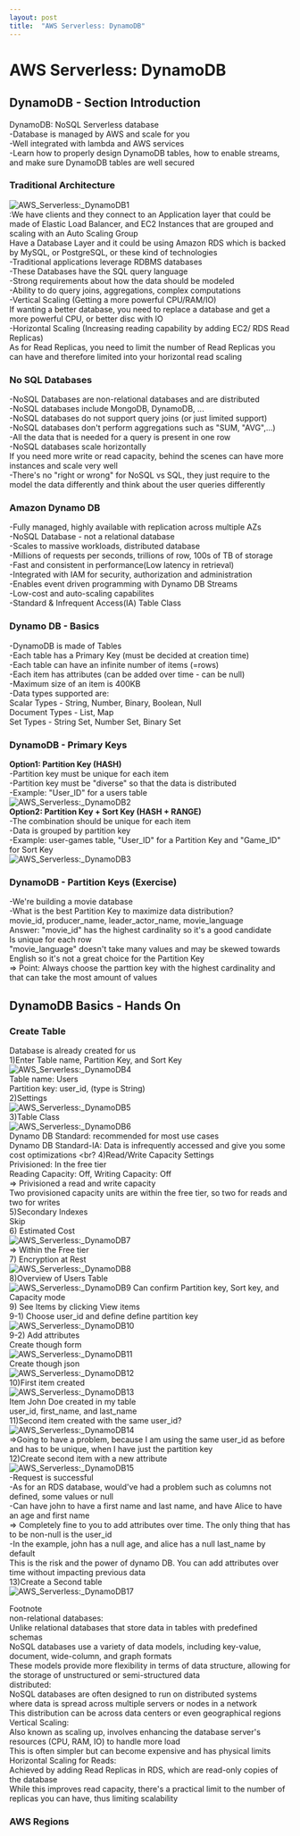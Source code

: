 ```yaml
---
layout: post
title:  "AWS Serverless: DynamoDB"
---
```


# AWS Serverless: DynamoDB
## DynamoDB - Section Introduction
DynamoDB: NoSQL Serverless database <br/>
-Database is managed by AWS and scale for you <br/>
-Well integrated with lambda and AWS services <br/>
-Learn how to properly design DynamoDB tables, how to enable streams, and make sure DynamoDB tables are well secured <br/>
### Traditional Architecture
![AWS_Serverless:_DynamoDB1](https://github.com/growingpenguin/growingpenguin.github.io/assets/110277903/83a4af5d-b302-4122-8836-ed7079b6cd52) <br/>
:We have clients and they connect to an Application layer that could be made of Elastic Load Balancer, and EC2 Instances that are grouped and scaling with an Auto Scaling Group <br/>
Have a Database Layer and it could be using Amazon RDS which is backed by MySQL, or PostgreSQL, or these kind of technologies <br/>
-Traditional applications leverage RDBMS databases <br/>
-These Databases have the SQL query language <br/>
-Strong requirements about how the data should be modeled <br/>
-Ability to do query joins, aggregations, complex computations <br/>
-Vertical Scaling (Getting a more powerful CPU/RAM/IO) <br/>
If wanting a better database, you need to replace a database and get a more powerful CPU, or better disc with IO <br/>
-Horizontal Scaling (Increasing reading capability by adding EC2/ RDS Read Replicas) <br/>
As for Read Replicas, you need to limit the number of Read Replicas you can have and therefore limited into your horizontal read scaling <br/>
### No SQL Databases
-NoSQL Databases are non-relational databases and are distributed <br/>
-NoSQL databases include MongoDB, DynamoDB, ... <br/>
-NoSQL databases do not support query joins (or just limited support) <br/>
-NoSQL databases don't perform aggregations such as "SUM, "AVG",...) <br/>
-All the data that is needed for a query is present in one row <br/>
-NoSQL databases scale horizontally <br/>
If you need more write or read capacity, behind the scenes can have more instances and scale very well <br/>
-There's no "right or wrong" for NoSQL vs SQL, they just require to the model the data differently and think about the user queries differently <br/>
### Amazon Dynamo DB 
-Fully managed, highly available with replication across multiple AZs <br/>
-NoSQL Database - not a relational database <br/>
-Scales to massive workloads, distributed database <br/>
-Millions of requests per seconds, trillions of row, 100s of TB of storage <br/>
-Fast and consistent in performance(Low latency in retrieval) <br/>
-Integrated with IAM for security, authorization and administration <br/>
-Enables event driven programming with Dynamo DB Streams <br/>
-Low-cost and auto-scaling capabilites <br/>
-Standard & Infrequent Access(IA) Table Class <br/>
### Dynamo DB - Basics
-DynamoDB is made of Tables <br/>
-Each table has a Primary Key (must be decided at creation time) <br/>
-Each table can have an infinite number of items (=rows) <br/>
-Each item has attributes (can be added over time - can be null) <br/>
-Maximum size of an item is 400KB <br/>
-Data types supported are: <br/>
  Scalar Types - String, Number, Binary, Boolean, Null <br/>
  Document Types - List, Map <br/>
  Set Types - String Set, Number Set, Binary Set <br/>
### DynamoDB - Primary Keys
**Option1: Partition Key (HASH)** <br/>
-Partition key must be unique for each item <br/>
-Partition key must be "diverse" so that the data is distributed <br/>
-Example: "User_ID" for a users table <br/>
![AWS_Serverless:_DynamoDB2](https://github.com/growingpenguin/growingpenguin.github.io/assets/110277903/f7bca090-b997-4014-9fd5-35ff46370b5d) <br/>
**Option2: Partition Key + Sort Key (HASH + RANGE)** <br/>
-The combination should be unique for each item <br/>
-Data is grouped by partition key <br/>
-Example: user-games table, "User_ID" for a Partition Key and "Game_ID" for Sort Key <br/>
![AWS_Serverless:_DynamoDB3](https://github.com/growingpenguin/growingpenguin.github.io/assets/110277903/81f625a6-1a92-4331-ba6b-a5a26cd319bb) <br/>
### DynamoDB - Partition Keys (Exercise)
-We're building a movie database <br/>
-What is the best Partition Key to maximize data distribution? <br/>
movie_id, producer_name, leader_actor_name, movie_language <br/>
Answer: "movie_id" has the highest cardinality so it's a good candidate <br/>
Is unique for each row <br/>
"movie_language" doesn't take many values and may be skewed towards English so it's not a great choice for the Partition Key <br/>
=> Point: Always choose the parttion key with the highest cardinality and that can take the most amount of values <br/>
## DynamoDB Basics - Hands On
### Create Table
Database is already created for us <br/>
1)Enter Table name, Partition Key, and Sort Key <br/>
![AWS_Serverless:_DynamoDB4](https://github.com/growingpenguin/growingpenguin.github.io/assets/110277903/40170eff-a659-4008-be86-1c5c428a5a24) <br/>
Table name: Users <br/>
Partition key: user_id, (type is String)<br/>
2)Settings <br/>
![AWS_Serverless:_DynamoDB5](https://github.com/growingpenguin/growingpenguin.github.io/assets/110277903/390512aa-d969-4556-a4cb-85607c5dcbd7) <br/>
3)Table Class <br/>
![AWS_Serverless:_DynamoDB6](https://github.com/growingpenguin/growingpenguin.github.io/assets/110277903/47467eab-c42a-48a6-b524-fc87d6e95776) <br/>
Dynamo DB Standard: recommended for most use cases <br/>
Dynamo DB Standard-IA: Data is infrequently accessed and give you some cost optimizations <br?
4)Read/Write Capacity Settings <br/>
Privisioned: In the free tier <br/>
Reading Capacity: Off, Writing Capacity: Off <br/>
=> Privisioned a read and write capacity <br/>
Two provisioned capacity units are within the free tier, so two for reads and two for writes <br/>
5)Secondary Indexes <br/>
Skip <br/>
6) Estimated Cost <br/>
![AWS_Serverless:_DynamoDB7](https://github.com/growingpenguin/growingpenguin.github.io/assets/110277903/b6233220-a70f-413c-82f2-5cecb907151a) <br/>
=> Within the Free tier <br/>
7) Encryption at Rest <br/>
![AWS_Serverless:_DynamoDB8](https://github.com/growingpenguin/growingpenguin.github.io/assets/110277903/1706bc60-0a49-4ca6-abec-18dede533a5a) <br/>
8)Overview of Users Table <br/>
![AWS_Serverless:_DynamoDB9](https://github.com/growingpenguin/growingpenguin.github.io/assets/110277903/c758a3d2-ee53-4480-ad40-5756ea44fb2f)
Can confirm Partition key, Sort key, and Capacity mode <br/>
9) See Items by clicking View items <br/>
9-1) Choose user_id and define define partition key <br/>
![AWS_Serverless:_DynamoDB10](https://github.com/growingpenguin/growingpenguin.github.io/assets/110277903/f30ae069-b661-42b5-9276-ab02107d1416) <br/>
9-2) Add attributes <br/>
Create though form <br/>
![AWS_Serverless:_DynamoDB11](https://github.com/growingpenguin/growingpenguin.github.io/assets/110277903/b99ff23a-d95f-4081-99b7-402f2fa09afd) <br/>
Create though json <br/>
![AWS_Serverless:_DynamoDB12](https://github.com/growingpenguin/growingpenguin.github.io/assets/110277903/0f210914-4456-4e4b-8644-cb416f90165f) <br/>
10)First item created <br/>
![AWS_Serverless:_DynamoDB13](https://github.com/growingpenguin/growingpenguin.github.io/assets/110277903/b8fd10fd-0be7-446e-8e76-a15d51061f53) <br/>
Item John Doe created in my table <br/>
user_id, first_name, and last_name <br/>
11)Second item created with the same user_id? <br/>
![AWS_Serverless:_DynamoDB14](https://github.com/growingpenguin/growingpenguin.github.io/assets/110277903/401c032e-1e9c-4ea8-adab-909ec88f8fda) <br/>
=>Going to have a problem, because I am using the same user_id as before and has to be unique, when I have just the partition key <br/>
12)Create second item with a new attribute <br/>
![AWS_Serverless:_DynamoDB15](https://github.com/growingpenguin/growingpenguin.github.io/assets/110277903/d0e2373e-bb65-499d-9521-cd1e3a892ae5) <br/>
-Request is successful <br/>
-As for an RDS database, would've had a problem such as columns not defined, some values or null <br/>
-Can have john to have a first name and last name, and have Alice to have an age and first name <br/>
=> Completely fine to you to add attributes over time. The only thing that has to be non-null is the user_id <br/>
-In the example, john has a null age, and alice has a null last_name by default <br/>
This is the risk and the power of dynamo DB. You can add attributes over time without impacting previous data <br/>
13)Create a Second table <br/>
![AWS_Serverless:_DynamoDB17](https://github.com/growingpenguin/growingpenguin.github.io/assets/110277903/d63472e1-831e-4a11-9b3b-d0fbcd966be3) <br/>

Footnote <br/>
non-relational databases: <br/>
Unlike relational databases that store data in tables with predefined schemas <br/>
NoSQL databases use a variety of data models, including key-value, document, wide-column, and graph formats <br/>
These models provide more flexibility in terms of data structure, allowing for the storage of unstructured or semi-structured data <br/>
distributed: <br/>
NoSQL databases are often designed to run on distributed systems <br/>
where data is spread across multiple servers or nodes in a network <br/>
This distribution can be across data centers or even geographical regions <br/>
Vertical Scaling: <br/> 
Also known as scaling up, involves enhancing the database server's resources (CPU, RAM, IO) to handle more load <br/> 
This is often simpler but can become expensive and has physical limits <br/>
Horizontal Scaling for Reads:  <br/>
Achieved by adding Read Replicas in RDS, which are read-only copies of the database <br/> 
While this improves read capacity, there's a practical limit to the number of replicas you can have, thus limiting scalability <br/>

### AWS Regions
